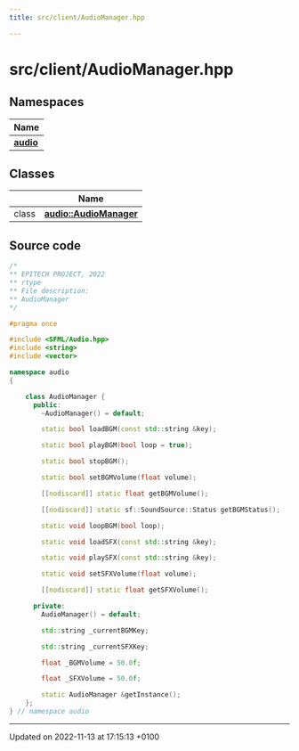 ```yaml
---
title: src/client/AudioManager.hpp

---
```


# src/client/AudioManager.hpp



## Namespaces

| Name           |
| -------------- |
| **[audio](Namespaces/namespaceaudio.md)**  |

## Classes

|                | Name           |
| -------------- | -------------- |
| class | **[audio::AudioManager](Classes/classaudio_1_1_audio_manager.md)**  |




## Source code

```cpp
/*
** EPITECH PROJECT, 2022
** rtype
** File description:
** AudioManager
*/

#pragma once

#include <SFML/Audio.hpp>
#include <string>
#include <vector>

namespace audio
{

    class AudioManager {
      public:
        ~AudioManager() = default;

        static bool loadBGM(const std::string &key);

        static bool playBGM(bool loop = true);

        static bool stopBGM();

        static bool setBGMVolume(float volume);

        [[nodiscard]] static float getBGMVolume();

        [[nodiscard]] static sf::SoundSource::Status getBGMStatus();

        static void loopBGM(bool loop);

        static void loadSFX(const std::string &key);

        static void playSFX(const std::string &key);

        static void setSFXVolume(float volume);

        [[nodiscard]] static float getSFXVolume();

      private:
        AudioManager() = default;

        std::string _currentBGMKey;

        std::string _currentSFXKey;

        float _BGMVolume = 50.0f;

        float _SFXVolume = 50.0f;

        static AudioManager &getInstance();
    };
} // namespace audio
```


-------------------------------

Updated on 2022-11-13 at 17:15:13 +0100
